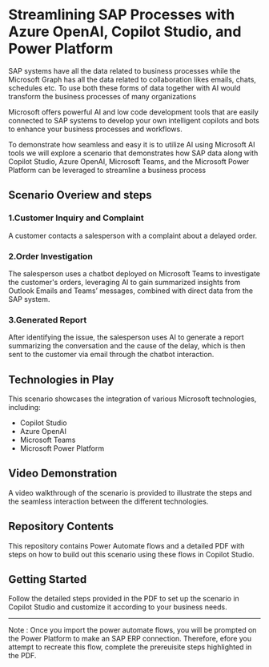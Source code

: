 # Streamlining SAP Processes with Azure OpenAI, Copilot Studio, and Power Platform 
SAP systems have all the data related to business processes while the Microsoft Graph has all the data related to collaboration likes emails, chats, schedules etc. To use both these forms of data together  with AI would transform the business processes of many organizations 

Microsoft offers powerful AI and low code development tools that are easily connected to SAP systems to develop your own intelligent copilots and bots to enhance your business processes and workflows. 

To demonstrate how seamless and easy it is to utilize AI using Microsoft AI tools we will explore a scenario that demonstrates how SAP data along with Copilot Studio, Azure OpenAI, Microsoft Teams, and the Microsoft Power Platform can be leveraged to streamline a business process

## Scenario Overiew and steps

### 1.Customer Inquiry and Complaint
A customer contacts a salesperson with a complaint about a delayed order.

### 2.Order Investigation
The salesperson uses a chatbot deployed on Microsoft Teams to investigate the customer's orders, leveraging AI to gain summarized insights from Outlook Emails and Teams’ messages, combined with direct data from the SAP system.

### 3.Generated Report
After identifying the issue, the salesperson uses AI to generate a report summarizing the conversation and the cause of the delay, which is then sent to the customer via email through the chatbot interaction.

## Technologies in Play
This scenario showcases the integration of various Microsoft technologies, including:
- Copilot Studio
- Azure OpenAI
- Microsoft Teams
- Microsoft Power Platform

 ## Video Demonstration
A video walkthrough of the scenario is provided to illustrate the steps and the seamless interaction between the different technologies.

## Repository Contents
This repository contains Power Automate flows and a detailed PDF with steps on how to build out this scenario using these flows in Copilot Studio.


## Getting Started
Follow the detailed steps provided in the PDF to set up the scenario in Copilot Studio and customize it according to your business needs.



---


Note : 
Once you import the power automate flows, you will be prompted on the Power Platform to make an SAP ERP connection.
Therefore, efore you attempt to recreate this flow, complete the prereuisite steps highlighted in the PDF.





